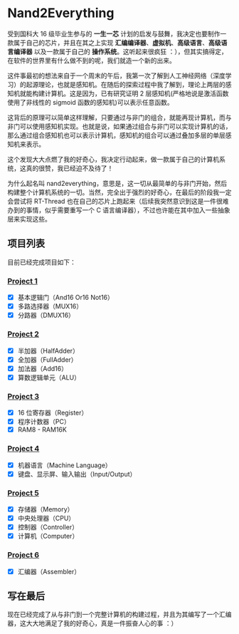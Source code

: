 # Nand2Everything

受到国科大 16 级毕业生参与的 **一生一芯** 计划的启发与鼓舞，我决定也要制作一款属于自己的芯片，并且在其之上实现 **汇编编译器**、**虚拟机**、**高级语言**、**高级语言编译器** 以及一款属于自己的 **操作系统**。这听起来很疯狂 ：），但其实搞得定，在软件的世界里有什么做不到的呢，我们就造一个新的出来。

这件事最初的想法来自于一个周末的午后，我第一次了解到人工神经网络（深度学习）的起源理论，也就是感知机。在随后的探索过程中我了解到，理论上两层的感知机就能构建计算机。这是因为，已有研究证明 2 层感知机(严格地说是激活函数使用了非线性的 sigmoid 函数的感知机)可以表示任意函数。

这背后的原理可以简单这样理解，只要通过与非门的组合，就能再现计算机，而与非门可以使用感知机实现。也就是说，如果通过组合与非门可以实现计算机的话，那么通过组合感知机也可以表示计算机，感知机的组合可以通过叠加多层的单层感知机来表示。

这个发现大大点燃了我的好奇心，我决定行动起来，做一款属于自己的计算机系统，这真的很赞，我已经迫不及待了！

为什么起名叫 nand2everything，意思是，这一切从最简单的与非门开始，然后构建整个计算机系统的一切。当然，完全出于强烈的好奇心，在最后的阶段我一定会尝试将 RT-Thread 也在自己的芯片上跑起来（后续我突然意识到这是一件很难办到的事情，似乎需要重写一个 C 语言编译器），不过也许能在其中加入一些抽象层来实现这些。

## 项目列表

目前已经完成项目如下：

### [Project 1](01)
- [x] 基本逻辑门（And16 Or16 Not16）
- [x] 多路选择器（MUX16）
- [x] 分路器（DMUX16）

### [Project 2](02)
- [x] 半加器（HalfAdder）
- [x] 全加器（FullAdder）
- [x] 加法器（Add16）
- [x] 算数逻辑单元（ALU）

### [Project 3](03)
- [x] 16 位寄存器（Register）
- [x] 程序计数器（PC）
- [x] RAM8 - RAM16K

### [Project 4](04)
- [x] 机器语言（Machine Language）
- [x] 键盘、显示屏、输入输出（Input/Output）

### [Project 5](05)
- [x] 存储器（Memory）
- [x] 中央处理器（CPU）
- [x] 控制器（Controller）
- [x] 计算机（Computer）

### [Project 6](06)
- [x] 汇编器（Assembler）

## 写在最后

现在已经完成了从与非门到一个完整计算机的构建过程，并且为其编写了一个汇编器，这大大地满足了我的好奇心，真是一件振奋人心的事 ：）